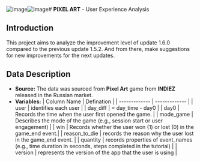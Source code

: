 ![image](https://github.com/ducnm7/indiez_assign/assets/135160941/db3cfd86-b26c-40c0-9dff-4a808f6bb9e5)![image](https://github.com/ducnm7/indiez_assign/assets/135160941/ef632fdf-464b-4540-8b9a-49fcb1cd6e16)# **PIXEL ART** - User Experience Analysis

## Introduction
This project aims to analyze the improvement level of update 1.6.0 compared to the previous update 1.5.2. And from there, make suggestions for new improvements for the next updates.

## Data Description
- **Source:** The data was sourced from **Pixel Art** game from **INDIEZ** released in the Russian market.
- **Variables:**
  | Column Name  | Defination |
  | ------------- | ------------- |
  | user  | identifies each user  |
  | day_diff  | = day_time - day0  |
  | day0  | Records the time when the user first opened the game.  |
  | mode_game  | Describes the mode of the game (e.g., session start or user engagement)  |
  | win  | Records whether the user won (1) or lost (0) in the game_end event.|
  | reason_to_die  | records the reason why the user lost in the game_end event.  |
  | quantity  | records properties of event_names (e.g., time duration in seconds, steps completed in the tutorial)  |
  | version  | represents the version of the app that the user is using  |
  

